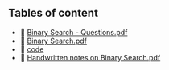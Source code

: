 ## Tables of content
- 📄 [Binary Search - Questions.pdf](./Binary%20Search%20-%20Questions.pdf)
- 📄 [Binary Search.pdf](./Binary%20Search.pdf)
- 📁 [code](./code)
- 📄 [Handwritten notes on Binary Search.pdf](./Handwritten%20notes%20on%20Binary%20Search.pdf)
